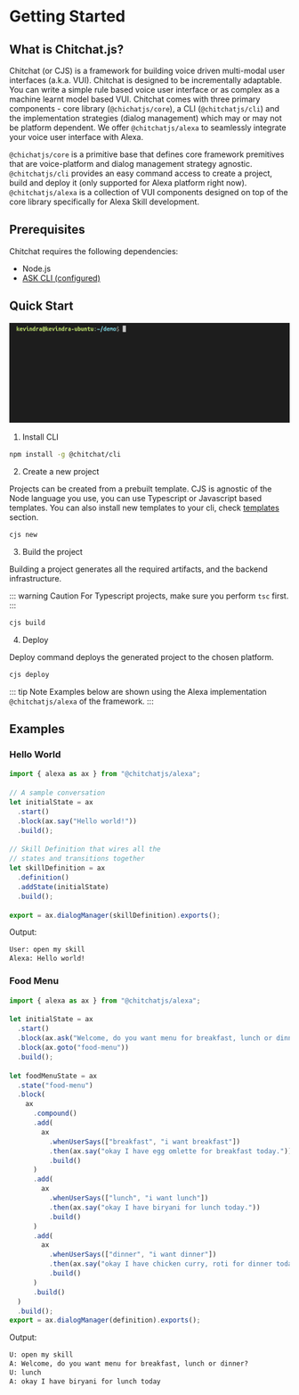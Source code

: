 # Getting Started

## What is Chitchat.js?

Chitchat (or CJS) is a framework for building voice driven multi-modal user interfaces (a.k.a. VUI). Chitchat is designed to be incrementally adaptable. You can write a simple rule based voice user interface or as complex as a machine learnt model based VUI. Chitchat comes with three primary components - core library (`@chichatjs/core`), a CLI (`@chitchatjs/cli`) and the implementation strategies (dialog management) which may or may not be platform dependent. We offer `@chitchatjs/alexa` to seamlessly integrate your voice user interface with Alexa.

`@chichatjs/core` is a primitive base that defines core framework premitives that are voice-platform and dialog management strategy agnostic. `@chitchatjs/cli` provides an easy command access to create a project, build and deploy it (only supported for Alexa platform right now). `@chitchatjs/alexa` is a collection of VUI components designed on top of the core library specifically for Alexa Skill development.

## Prerequisites

Chitchat requires the following dependencies:

- Node.js
- [ASK CLI (configured)](https://www.npmjs.com/package/ask-cli)

## Quick Start

![An image](../images/gifs/create-project.gif)

1. Install CLI

```sh
npm install -g @chitchat/cli
```

2.  Create a new project

Projects can be created from a prebuilt template. CJS is agnostic of the Node language you use, you can use Typescript or Javascript based templates. You can also install new templates to your cli, check [templates](/guide/templates) section.

```sh
cjs new
```

3. Build the project

Building a project generates all the required artifacts, and the backend infrastructure.

::: warning Caution
For Typescript projects, make sure you perform `tsc` first.
:::

```sh
cjs build
```

4. Deploy

Deploy command deploys the generated project to the chosen platform.

```sh
cjs deploy
```

::: tip Note
Examples below are shown using the Alexa implementation `@chitchatjs/alexa` of the framework.
:::

## Examples

### Hello World

```ts
import { alexa as ax } from "@chitchatjs/alexa";

// A sample conversation
let initialState = ax
  .start()
  .block(ax.say("Hello world!"))
  .build();

// Skill Definition that wires all the
// states and transitions together
let skillDefinition = ax
  .definition()
  .addState(initialState)
  .build();

export = ax.dialogManager(skillDefinition).exports();
```

Output:

```
User: open my skill
Alexa: Hello world!
```

### Food Menu

```ts
import { alexa as ax } from "@chitchatjs/alexa";

let initialState = ax
  .start()
  .block(ax.ask("Welcome, do you want menu for breakfast, lunch or dinner?").build())
  .block(ax.goto("food-menu"))
  .build();

let foodMenuState = ax
  .state("food-menu")
  .block(
    ax
      .compound()
      .add(
        ax
          .whenUserSays(["breakfast", "i want breakfast"])
          .then(ax.say("okay I have egg omlette for breakfast today."))
          .build()
      )
      .add(
        ax
          .whenUserSays(["lunch", "i want lunch"])
          .then(ax.say("okay I have biryani for lunch today."))
          .build()
      )
      .add(
        ax
          .whenUserSays(["dinner", "i want dinner"])
          .then(ax.say("okay I have chicken curry, roti for dinner today."))
          .build()
      )
      .build()
  )
  .build();
export = ax.dialogManager(definition).exports();
```

Output:

```
U: open my skill
A: Welcome, do you want menu for breakfast, lunch or dinner?
U: lunch
A: okay I have biryani for lunch today
```
